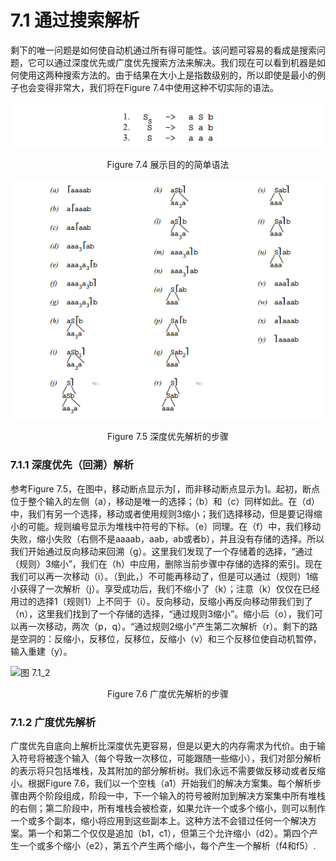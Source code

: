 # 7.1 通过搜索解析
剩下的唯一问题是如何使自动机通过所有得可能性。该问题可容易的看成是搜索问题，它可以通过深度优先或广度优先搜索方法来解决。我们现在可以看到机器是如何使用这两种搜索方法的。由于结果在大小上是指数级别的，所以即使是最小的例子也会变得非常大，我们将在Figure 7.4中使用这种不切实际的语法。

![图 7.1_0](../../img/7.1_Fig.7.4.png)

<center>Figure 7.4 展示目的的简单语法</center>

![图 7.1_1](../../img/7.1_Fig.7.5.png)

<center>Figure 7.5 深度优先解析的步骤</center>

### 7.1.1 深度优先（回溯）解析
参考Figure 7.5，在图中，移动断点显示为⌈，而非移动断点显示为⌉。起初，断点位于整个输入的左侧（a），移动是唯一的选择；（b）和（c）同样如此。在（d）中，我们有另一个选择，移动或者使用规则3缩小；我们选择移动，但是要记得缩小的可能。规则编号显示为堆栈中符号的下标。（e）同理。在（f）中，我们移动失败，缩小失败（右侧不是aaaab，aab，ab或者b），并且没有存储的选择。所以我们开始通过反向移动来回溯（g）。这里我们发现了一个存储着的选择，“通过（规则）3缩小”，我们在（h）中应用，删除当前步骤中存储的选择的索引。现在我们可以再一次移动（i）。（到此，）不可能再移动了，但是可以通过（规则）1缩小获得了一次解析（j）。享受成功后，我们不缩小了（k）；注意（k）仅仅在已经用过的选择1（规则1）上不同于（i）。反向移动，反缩小再反向移动带我们到了（n），这里我们找到了一个存储的选择，“通过规则3缩小”。缩小后（o），我们可以再一次移动，两次（p，q）。“通过规则2缩小”产生第二次解析（r）。剩下的路是空洞的：反缩小，反移位，反移位，反缩小（v）和三个反移位使自动机暂停，输入重建（y）。

![图 7.1_2](../img/7.1_Fig.7.6.png)

<center>Figure 7.6 广度优先解析的步骤</center>

### 7.1.2 广度优先解析
广度优先自底向上解析比深度优先更容易，但是以更大的内存需求为代价。由于输入符号将被逐个输入（每个导致一次移位，可能跟随一些缩小），我们对部分解析的表示将只包括堆栈，及其附加的部分解析树。我们永远不需要做反移动或者反缩小。根据Figure 7.6，我们以一个空栈（a1）开始我们的解决方案集。每个解析步骤由两个阶段组成，阶段一中，下一个输入的符号被附加到解决方案集中所有堆栈的右侧；第二阶段中，所有堆栈会被检查，如果允许一个或多个缩小，则可以制作一个或多个副本，缩小将应用到这些副本上。这种方法不会错过任何一个解决方案。第一个和第二个仅仅是追加（b1，c1），但第三个允许缩小（d2）。第四个产生一个或多个缩小（e2），第五个产生两个缩小，每个产生一个解析（f4和f5）.